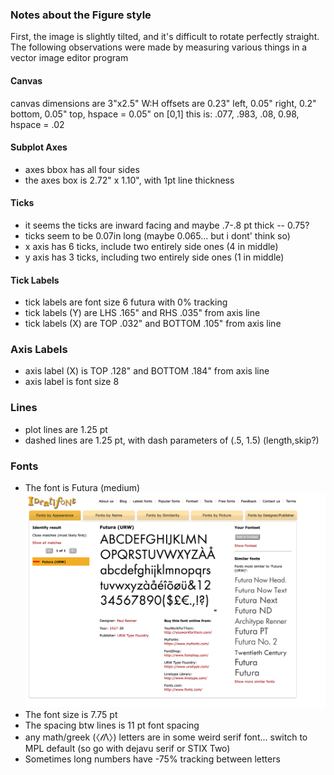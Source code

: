 
### Notes about the Figure style
First, the image is slightly tilted, and it's difficult to rotate perfectly straight. The following observations were made by measuring various things in a vector image editor program

#### Canvas
canvas dimensions are 3"x2.5" W:H
offsets are 0.23" left, 0.05" right, 0.2" bottom, 0.05" top, hspace = 0.05"
on [0,1] this is: .077, .983, .08, 0.98, hspace = .02

#### Subplot Axes
- axes bbox has all four sides
- the axes box is 2.72" x 1.10", with 1pt line thickness

#### Ticks
- it seems the ticks are inward facing and maybe .7-.8 pt thick  -- 0.75?
- ticks seem to be 0.07in long (maybe 0.065... but i dont' think so)
- x axis has 6 ticks, include two entirely side ones (4 in middle)
- y axis has 3 ticks, including two entirely side ones (1 in middle)

#### Tick Labels
- tick labels are font size 6 futura with 0% tracking
- tick labels (Y) are LHS .165" and RHS .035" from axis line
- tick labels (X) are TOP .032" and BOTTOM .105" from axis line

### Axis Labels
- axis label  (X) is  TOP .128" and BOTTOM .184" from axis line
- axis label is font size 8

### Lines
- plot lines are 1.25 pt
- dashed lines are 1.25 pt, with dash parameters of (.5, 1.5) (length,skip?)

### Fonts
- The font is Futura (medium)
![](./images/font_is_futura.png)
- The font size is 7.75 pt
- The spacing btw lines is 11 pt font spacing
- any math/greek (〈𝓁Λ〉) letters are in some weird serif font... switch to MPL default (so go with dejavu serif or STIX Two)
- Sometimes long numbers have -75% tracking between letters
